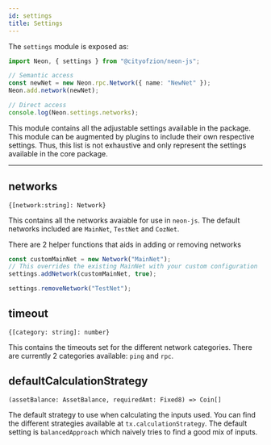 ```yaml
---
id: settings
title: Settings
---
```


The `settings` module is exposed as:

```ts
import Neon, { settings } from "@cityofzion/neon-js";

// Semantic access
const newNet = new Neon.rpc.Network({ name: "NewNet" });
Neon.add.network(newNet);

// Direct access
console.log(Neon.settings.networks);
```

This module contains all the adjustable settings available in the package. This module can be augmented by plugins to include their own respective settings. Thus, this list is not exhaustive and only represent the settings available in the core package.

---

## networks

`{[network:string]: Network}`

This contains all the networks avaiable for use in `neon-js`. The default networks included are `MainNet`, `TestNet` and `CozNet`.

There are 2 helper functions that aids in adding or removing networks

```ts
const customMainNet = new Network("MainNet");
// This overrides the existing MainNet with your custom configuration
settings.addNetwork(customMainNet, true);

settings.removeNetwork("TestNet");
```

## timeout

`{[category: string]: number}`

This contains the timeouts set for the different network categories. There are currently 2 categories available: `ping` and `rpc`.

## defaultCalculationStrategy

`(assetBalance: AssetBalance, requiredAmt: Fixed8) => Coin[]`

The default strategy to use when calculating the inputs used. You can find the different strategies available at `tx.calculationStrategy`. The default setting is `balancedApproach` which naively tries to find a good mix of inputs.
